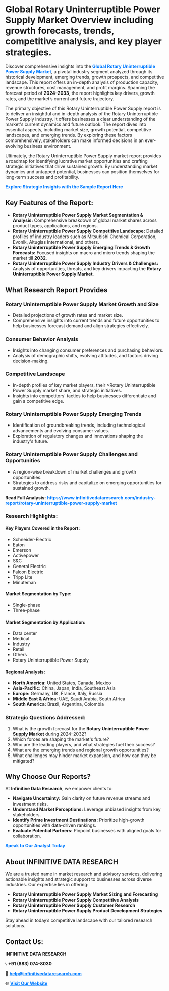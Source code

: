 <h1>Global Rotary Uninterruptible Power Supply Market Overview including growth forecasts, trends, competitive analysis, and key player strategies.</h1>
<p>
Discover comprehensive insights into the 
<a href="https://www.infinitivedataresearch.com/industry-report/rotary-uninterruptible-power-supply-market" rel="dofollow" style="color: #007BFF; text-decoration: none;"><strong>Global Rotary Uninterruptible Power Supply Market</strong></a>, a pivotal industry segment analyzed through its historical development, emerging trends, growth prospects, and competitive landscape. This report offers an in-depth analysis of production capacity, revenue structures, cost management, and profit margins. Spanning the forecast period of <strong>2024–2033</strong>, the report highlights key drivers, growth rates, and the market’s current and future trajectory.
</p>
<p>
The primary objective of this Rotary Uninterruptible Power Supply report is to deliver an insightful and in-depth analysis of the Rotary Uninterruptible Power Supply industry. It offers businesses a clear understanding of the market's current dynamics and future outlook. The report dives into essential aspects, including market size, growth potential, competitive landscapes, and emerging trends. By exploring these factors comprehensively, stakeholders can make informed decisions in an ever-evolving business environment.
</p>
<p>
Ultimately, the Rotary Uninterruptible Power Supply market report provides a roadmap for identifying lucrative market opportunities and crafting strategic initiatives that drive sustained growth. By understanding market dynamics and untapped potential, businesses can position themselves for long-term success and profitability.
</p>
<p>
<a href="https://www.infinitivedataresearch.com/request-sample/reportId=103688" style="color: #007BFF; text-decoration: none;"><strong>Explore Strategic Insights with the Sample Report Here</strong></a>
</p>

<h2>Key Features of the Report:</h2>
<ul>
<li><strong>Rotary Uninterruptible Power Supply Market Segmentation & Analysis:</strong> Comprehensive breakdown of global market shares across product types, applications, and regions.</li>
<li><strong>Rotary Uninterruptible Power Supply Competitive Landscape:</strong> Detailed profiles of industry leaders such as Mitsubishi Chemical Corporation, Evonik, Altuglas International, and others.</li>
<li><strong>Rotary Uninterruptible Power Supply Emerging Trends & Growth Forecasts:</strong> Focused insights on macro and micro trends shaping the market till <strong>2032</strong>.</li>
<li><strong>Rotary Uninterruptible Power Supply Industry Drivers & Challenges:</strong> Analysis of opportunities, threats, and key drivers impacting the <strong>Rotary Uninterruptible Power Supply Market</strong>.</li>
</ul>

<h2>What Research Report Provides</h2>
<h3>Rotary Uninterruptible Power Supply Market Growth and Size</h3>
<ul>
<li>Detailed projections of growth rates and market size.</li>
<li>Comprehensive insights into current trends and future opportunities to help businesses forecast demand and align strategies effectively.</li>
</ul>

<h3>Consumer Behavior Analysis</h3>
<ul>
<li>Insights into changing consumer preferences and purchasing behaviors.</li>
<li>Analysis of demographic shifts, evolving attitudes, and factors driving decision-making.</li>
</ul>

<h3>Competitive Landscape</h3>
<ul>
<li>In-depth profiles of key market players, their >Rotary Uninterruptible Power Supply market share, and strategic initiatives.</li>
<li>Insights into competitors' tactics to help businesses differentiate and gain a competitive edge.</li>
</ul>

<h3>Rotary Uninterruptible Power Supply Emerging Trends</h3>
<ul>
<li>Identification of groundbreaking trends, including technological advancements and evolving consumer values.</li>
<li>Exploration of regulatory changes and innovations shaping the industry's future.</li>
</ul>

<h3>Rotary Uninterruptible Power Supply Challenges and Opportunities</h3>
<ul>
<li>A region-wise breakdown of market challenges and growth opportunities.</li>
<li>Strategies to address risks and capitalize on emerging opportunities for sustained growth.</li>
</ul>
<p><strong>Read Full Analysis:</strong> <a href="https://www.infinitivedataresearch.com/industry-report/rotary-uninterruptible-power-supply-market" rel="dofollow" style="color: #007BFF; text-decoration: none;"><strong>https://www.infinitivedataresearch.com/industry-report/rotary-uninterruptible-power-supply-market</strong></a></p>
<h3>Research Highlights:</h3>
<h4>Key Players Covered in the Report:</h4>
<ul><li>Schneider-Electric</li><li>Eaton</li><li>Emerson</li><li>Activepower</li><li>S&amp;C</li><li>General Electric</li><li>Falcon Electric</li><li>Tripp Lite</li><li>Minuteman</li></ul>
<h4>Market Segmentation by Type:</h4>
<ul><li>Single-phase</li><li>Three-phase</li></ul>
<h4>Market Segmentation by Application:</h4>
<ul><li>Data center</li><li>Medical</li><li>Industry</li><li>Retail</li><li>Others</li><li>Rotary Uninterruptible Power Supply</li></ul>

<h4>Regional Analysis:</h4>
<ul>
<li><strong>North America:</strong> United States, Canada, Mexico</li>
<li><strong>Asia-Pacific:</strong> China, Japan, India, Southeast Asia</li>
<li><strong>Europe:</strong> Germany, UK, France, Italy, Russia</li>
<li><strong>Middle East & Africa:</strong> UAE, Saudi Arabia, South Africa</li>
<li><strong>South America:</strong> Brazil, Argentina, Colombia</li>
</ul>

<h3>Strategic Questions Addressed:</h3>
<ol>
<li>What is the growth forecast for the <strong>Rotary Uninterruptible Power Supply Market</strong> during 2024–2032?</li>
<li>Which forces are shaping the market's future?</li>
<li>Who are the leading players, and what strategies fuel their success?</li>
<li>What are the emerging trends and regional growth opportunities?</li>
<li>What challenges may hinder market expansion, and how can they be mitigated?</li>
</ol>

<h2>Why Choose Our Reports?</h2>
<p>At <strong>Infinitive Data Research</strong>, we empower clients to:</p>
<ul>
<li><strong>Navigate Uncertainty:</strong> Gain clarity on future revenue streams and investment risks.</li>
<li><strong>Understand Market Perceptions:</strong> Leverage unbiased insights from key stakeholders.</li>
<li><strong>Identify Prime Investment Destinations:</strong> Prioritize high-growth opportunities with data-driven rankings.</li>
<li><strong>Evaluate Potential Partners:</strong> Pinpoint businesses with aligned goals for collaboration.</li>
</ul>
<p><a href="https://www.infinitivedataresearch.com/industry-report/rotary-uninterruptible-power-supply-market" rel="dofollow" style="color: #007BFF; text-decoration: none;"><strong>Speak to Our Analyst Today</strong></a></p>

<h2>About INFINITIVE DATA RESEARCH</h2>
<p>We are a trusted name in market research and advisory services, delivering actionable insights and strategic support to businesses across diverse industries. Our expertise lies in offering:</p>
<ul>
<li><strong>Rotary Uninterruptible Power Supply Market Sizing and Forecasting</strong></li>
<li><strong>Rotary Uninterruptible Power Supply Competitive Analysis</strong></li>
<li><strong>Rotary Uninterruptible Power Supply Customer Research</strong></li>
<li><strong>Rotary Uninterruptible Power Supply Product Development Strategies</strong></li>
</ul>
<p>Stay ahead in today’s competitive landscape with our tailored research solutions.</p>

<h2>Contact Us:</h2>
<p><strong>INFINITIVE DATA RESEARCH</strong></p>
<p>📞 <strong>+91 (883) 074-8030</strong></p>
<p>📧 <strong><a href="mailto:help@infinitivedataresearch.com" style="color: #007BFF;">help@infinitivedataresearch.com</a></strong></p>
<p>🌐 <strong><a href="https://www.infinitivedataresearch.com" rel="dofollow" style="color: #007BFF;">Visit Our Website</a></strong></p>